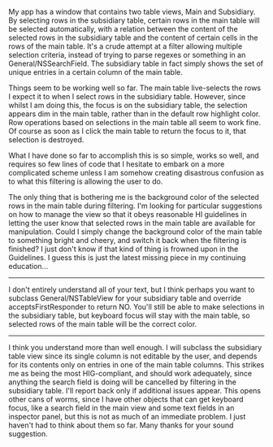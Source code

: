 My app has a window that contains two table views, Main and Subsidiary. By selecting rows in the subsidiary table, certain rows in the main table will be selected automatically, with a relation between the content of the selected rows in the subsidiary table and the content of certain cells in the rows of the main table. It's a crude attempt at a filter allowing multiple selection criteria, instead of trying to parse regexes or something in an General/NSSearchField. The subsidiary table in fact simply shows the set of unique entries in a certain column of the main table.

Things seem to be working well so far. The main table live-selects the rows I expect it to when I select rows in the subsidiary table. However, since whilst I am doing this, the focus is on the subsidiary table, the selection appears dim in the main table, rather than in the default row highlight color. Row operations based on selections in the main table all seem to work fine. Of course as soon as I click the main table to return the focus to it, that selection is destroyed.

What I have done so far to accomplish this is so simple, works so well, and requires so few lines of code that I hesitate to embark on a more complicated scheme unless I am somehow creating disastrous confusion as to what this filtering is allowing the user to do.

The only thing that is bothering me is the background color of the selected rows in the main table during filtering. I'm looking for particular suggestions on how to manage the view so that it obeys reasonable HI guidelines in letting the user know that selected rows in the main table are available for manipulation. Could I simply change the background color of the main table to something bright and cheery, and switch it back when the filtering is finished? I just don't know if that kind of thing is frowned upon in the Guidelines. I guess this is just the latest missing piece in my continuing education...

----

I don't entirely understand all of your text, but I think perhaps you want to subclass General/NSTableView for your subsidiary table and override acceptsFirstResponder to return NO.  You'll still be able to make selections in the subsidiary table, but keyboard focus will stay with the main table, so selected rows of the main table will be the correct color.

----

I think you understand more than well enough. I will subclass the subsidiary table view since its single column is not editable by the user, and depends for its contents only on entries in one of the main table columns. This strikes me as being the most HIG-compliant, and should work adequately, since anything the search field is doing will be cancelled by filtering in the subsidiary table. I'll report back only if additional issues appear. This opens other cans of worms, since I have other objects that can get keyboard focus, like a search field in the main view and some text fields in an inspector panel, but this is not as much of an immediate problem. I just haven't had to think about them so far. Many thanks for your sound suggestion.